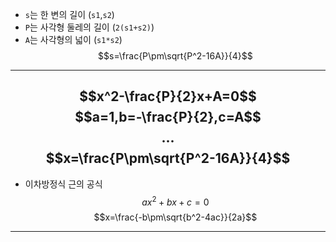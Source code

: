 - `s`는 한 변의 길이 (`s1`,`s2`)  
- `P`는 사각형 둘레의 길이 (`2(s1+s2)`)  
- `A`는 사각형의 넓이  (`s1*s2`)
$$s=\frac{P\pm\sqrt{P^2-16A}}{4}$$
---
$$x^2-\frac{P}{2}x+A=0$$
$$a=1,b=-\frac{P}{2},c=A$$
$$...$$
$$x=\frac{P\pm\sqrt{P^2-16A}}{4}$$
---
- 이차방정식 근의 공식 
$$ax^2+bx+c=0$$
$$x=\frac{-b\pm\sqrt{b^2-4ac}}{2a}$$
---
